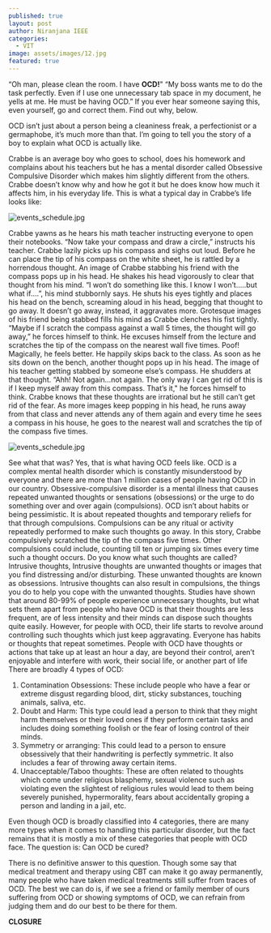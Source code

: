 ```yaml
---
published: true
layout: post
author: Niranjana IEEE
categories:
  - VIT
image: assets/images/12.jpg
featured: true
---
```

“Oh man, please clean the room. I have **OCD!**"
“My boss wants me to do the task perfectly. Even if I use one unnecessary tab space in my document, he yells at me. He must be having OCD.”
If you ever hear someone saying this, even yourself, go and correct them. Find out why, below. 

OCD isn’t just about a person being a cleaniness freak, a perfectionist or a germaphobe, it’s much more than that. I’m going to tell you the story of a boy to explain what OCD is actually like.

Crabbe is an average boy who goes to school, does his homework and complains about his teachers but he has a mental disorder called Obsessive Compulsive Disorder which makes him slightly different from the others. Crabbe doesn’t know why and how he got it but he does know how much it affects him, in his everyday life. This is what a typical day in Crabbe’s life looks like:

![events_schedule.jpg]({{site.baseurl}}/assets/images/4.jpg)

Crabbe yawns as he hears his math teacher instructing everyone to open their notebooks. 
“Now take your compass and draw a circle,” instructs his teacher.
Crabbe lazily picks up his compass and sighs out loud. Before he can place the tip of his compass on the white sheet, he is rattled by a horrendous thought. An image of Crabbe stabbing his friend with the compass pops up in his head. He shakes his head vigorously to clear that thought from his mind.
“I won’t do something like this. I know I won’t…..but what if….”, his mind stubbornly says.
He shuts his eyes tightly and places his head on the bench, screaming aloud in his head, begging that thought to go away. It doesn’t go away, instead, it aggravates more. Grotesque images of his friend being stabbed fills his mind as Crabbe clenches his fist tightly. 
“Maybe if I scratch the compass against a wall 5 times, the thought will go away,” he forces himself to think. He excuses himself from the lecture and scratches the tip of the compass on the nearest wall five times. Poof! Magically, he feels better. He happily skips back to the class. As soon as he sits down on the bench, another thought pops up in his head. The image of his teacher getting stabbed by someone else’s compass. He shudders at that thought.
“Ahh! Not again…not again. The only way I can get rid of this is if I keep myself away from this compass. That’s it," he forces himself to think. Crabbe knows that these thoughts are irrational but he still can’t get rid of the fear. As more images keep popping in his head, he runs away from that class and never attends any of them again and every time he sees a compass in his house, he goes to the nearest wall and scratches the tip of the compass five times.

![events_schedule.jpg]({{site.baseurl}}/assets/images/14.jpg)

See what that was? Yes, that is what having OCD feels like. OCD is a complex mental health disorder which is constantly misunderstood by everyone and there are more than 1 million cases of people having OCD in our country. 
Obsessive-compulsive disorder is a mental illness that causes repeated unwanted thoughts or sensations (obsessions) or the urge to do something over and over again (compulsions). 
OCD isn’t about habits or being pessimistic. It is about repeated thoughts and temporary reliefs for that through compulsions. Compulsions can be any ritual or activity repeatedly performed to make such thoughts go away. In this story, Crabbe compulsively scratched the tip of the compass five times. Other compulsions could include, counting till ten or jumping six times every time such a thought occurs.
Do you know what such thoughts are called? Intrusive thoughts, Intrusive thoughts are unwanted thoughts or images that you find distressing and/or disturbing.  These unwanted thoughts are known as obsessions. Intrusive thoughts can also result in compulsions, the things you do to help you cope with the unwanted thoughts. 
Studies have shown that around 80-99% of people experience unnecessary thoughts, but what sets them apart from people who have OCD is that their thoughts are less frequent, are of less intensity and their minds can dispose such thoughts quite easily. However, for people with OCD, their life starts to revolve around controlling such thoughts which just keep aggravating.
 Everyone has habits or thoughts that repeat sometimes. People with OCD have thoughts or actions that take up at least an hour a day, are beyond their control, aren’t enjoyable and interfere with work, their social life, or another part of life
There are broadly 4 types of OCD: 
1. Contamination Obsessions: These include people who have a fear or extreme disgust regarding blood, dirt, sticky substances, touching animals, saliva, etc.  
2. Doubt and Harm: This type could lead a person to think that they might harm themselves or their loved ones if they perform certain tasks and includes doing something foolish or the fear of losing control of their minds.
3. Symmetry or arranging: This could lead to a person to ensure obsessively that their handwriting is perfectly symmetric. It also includes a fear of throwing away certain items.
4. Unacceptable/Taboo thoughts: These are often related to thoughts which come under religious blasphemy, sexual violence such as violating even the slightest of religious rules would lead to them being severely punished, hypermorality, fears about accidentally groping a person and landing in a jail, etc.

Even though OCD is broadly classified into 4 categories, there are many more types when it comes to handling this particular disorder, but the fact remains that it is mostly a mix of these categories that people with OCD face.
The question is: Can OCD be cured? 

There is no definitive answer to this question. Though some say that medical treatment and therapy using CBT can make it go away permanently, many people who have taken medical treatments still suffer from traces of OCD. The best we can do is, if we see a friend or family member of ours suffering from OCD or showing symptoms of OCD, we can refrain from judging them and do our best to be there for them.


**CLOSURE**

